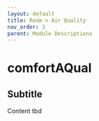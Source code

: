 ```yaml
---
layout: default
title: Room > Air Quality
nav_order: 3
parent: Module Descriptions
---
```


# comfortAQual
## Subtitle
Content tbd